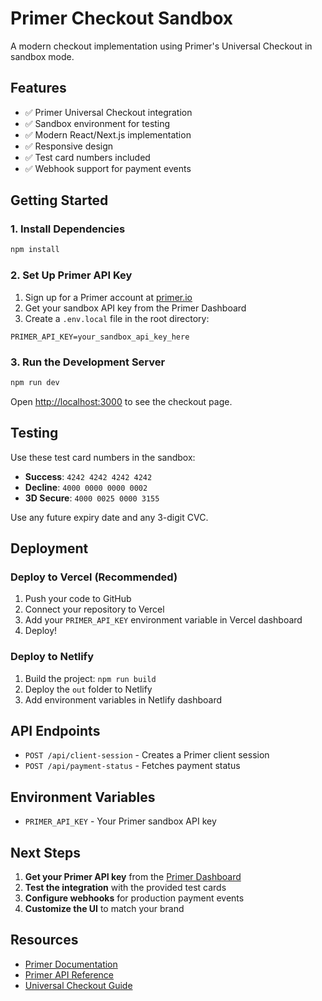 # Primer Checkout Sandbox

A modern checkout implementation using Primer's Universal Checkout in sandbox mode.

## Features

- ✅ Primer Universal Checkout integration
- ✅ Sandbox environment for testing
- ✅ Modern React/Next.js implementation
- ✅ Responsive design
- ✅ Test card numbers included
- ✅ Webhook support for payment events

## Getting Started

### 1. Install Dependencies

```bash
npm install
```

### 2. Set Up Primer API Key

1. Sign up for a Primer account at [primer.io](https://primer.io)
2. Get your sandbox API key from the Primer Dashboard
3. Create a `.env.local` file in the root directory:

```env
PRIMER_API_KEY=your_sandbox_api_key_here
```

### 3. Run the Development Server

```bash
npm run dev
```

Open [http://localhost:3000](http://localhost:3000) to see the checkout page.

## Testing

Use these test card numbers in the sandbox:

- **Success**: `4242 4242 4242 4242`
- **Decline**: `4000 0000 0000 0002`
- **3D Secure**: `4000 0025 0000 3155`

Use any future expiry date and any 3-digit CVC.

## Deployment

### Deploy to Vercel (Recommended)

1. Push your code to GitHub
2. Connect your repository to Vercel
3. Add your `PRIMER_API_KEY` environment variable in Vercel dashboard
4. Deploy!

### Deploy to Netlify

1. Build the project: `npm run build`
2. Deploy the `out` folder to Netlify
3. Add environment variables in Netlify dashboard

## API Endpoints

- `POST /api/client-session` - Creates a Primer client session
- `POST /api/payment-status` - Fetches payment status

## Environment Variables

- `PRIMER_API_KEY` - Your Primer sandbox API key

## Next Steps

1. **Get your Primer API key** from the [Primer Dashboard](https://dashboard.primer.io)
2. **Test the integration** with the provided test cards
3. **Configure webhooks** for production payment events
4. **Customize the UI** to match your brand

## Resources

- [Primer Documentation](https://primer.io/docs)
- [Primer API Reference](https://primer.io/docs/api-reference/get-started/overview)
- [Universal Checkout Guide](https://primer.io/docs/universal-checkout/get-started/overview)
